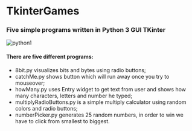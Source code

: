 # TkinterGames
### Five simple programs written in Python 3 GUI TKinter

![python1](https://user-images.githubusercontent.com/37364980/37780527-397ee664-2def-11e8-9763-1a48260dcb4a.PNG)

#### There are five different programs:
- 8bit.py visualizes bits and bytes using radio buttons;
- catchMe.py shows button which will run away once you try to mouseover;
- howMany.py uses Entry widget to get text from user and shows how many characters, letters and number he typed;
- multiplyRadioButtons.py is a simple multiply calculator using random colors and radio buttons;
- numberPicker.py generates 25 random numbers, in order to win we have to click from smallest to biggest.
